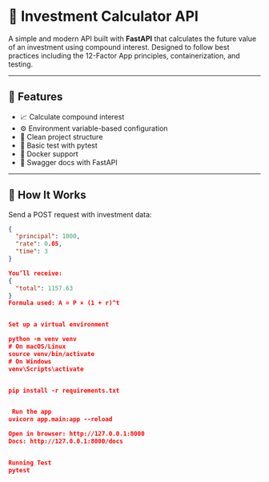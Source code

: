 # 💸 Investment Calculator API

A simple and modern API built with **FastAPI** that calculates the future value of an investment using compound interest. Designed to follow best practices including the 12-Factor App principles, containerization, and testing.

---

## 🚀 Features

- 📈 Calculate compound interest
- ⚙️ Environment variable-based configuration
- 📁 Clean project structure
- 🧪 Basic test with pytest
- 🐳 Docker support
- 🧰 Swagger docs with FastAPI

---

## 🧮 How It Works

Send a POST request with investment data:

```json
{
  "principal": 1000,
  "rate": 0.05,
  "time": 3
}

You’ll receive:
{
  "total": 1157.63
}
Formula used: A = P × (1 + r)^t


Set up a virtual environment

python -m venv venv
# On macOS/Linux
source venv/bin/activate
# On Windows
venv\Scripts\activate


pip install -r requirements.txt


 Run the app
uvicorn app.main:app --reload

Open in browser: http://127.0.0.1:8000
Docs: http://127.0.0.1:8000/docs


Running Test
pytest